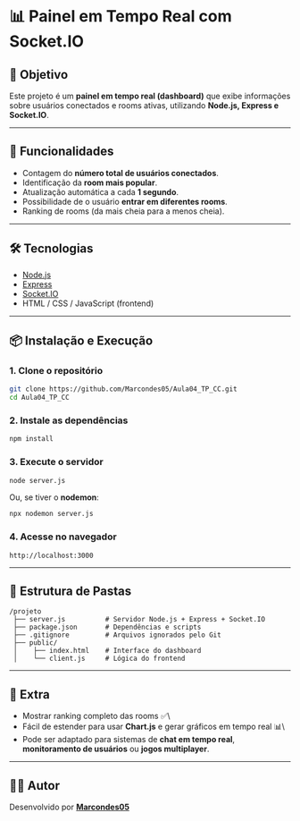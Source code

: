 # 📊 Painel em Tempo Real com Socket.IO

## 🎯 Objetivo

Este projeto é um **painel em tempo real (dashboard)** que exibe
informações sobre usuários conectados e rooms ativas, utilizando
**Node.js, Express e Socket.IO**.

------------------------------------------------------------------------

## 🚀 Funcionalidades

-   Contagem do **número total de usuários conectados**.
-   Identificação da **room mais popular**.
-   Atualização automática a cada **1 segundo**.
-   Possibilidade de o usuário **entrar em diferentes rooms**.
-   Ranking de rooms (da mais cheia para a menos cheia).

------------------------------------------------------------------------

## 🛠 Tecnologias

-   [Node.js](https://nodejs.org/)
-   [Express](https://expressjs.com/)
-   [Socket.IO](https://socket.io/)
-   HTML / CSS / JavaScript (frontend)

------------------------------------------------------------------------

## 📦 Instalação e Execução

### 1. Clone o repositório

``` bash
git clone https://github.com/Marcondes05/Aula04_TP_CC.git
cd Aula04_TP_CC
```

### 2. Instale as dependências

``` bash
npm install
```

### 3. Execute o servidor

``` bash
node server.js
```

Ou, se tiver o **nodemon**:

``` bash
npx nodemon server.js
```

### 4. Acesse no navegador

    http://localhost:3000

------------------------------------------------------------------------

## 📂 Estrutura de Pastas

    /projeto
     ├── server.js          # Servidor Node.js + Express + Socket.IO
     ├── package.json       # Dependências e scripts
     ├── .gitignore         # Arquivos ignorados pelo Git
     ├── public/
     │    ├── index.html    # Interface do dashboard
     │    └── client.js     # Lógica do frontend

------------------------------------------------------------------------

## 🌟 Extra

-   Mostrar ranking completo das rooms ✅\
-   Fácil de estender para usar **Chart.js** e gerar gráficos em tempo
    real 📊\
-   Pode ser adaptado para sistemas de **chat em tempo real**,
    **monitoramento de usuários** ou **jogos multiplayer**.

------------------------------------------------------------------------

## 👨‍💻 Autor

Desenvolvido por
**[Marcondes05](https://github.com/Marcondes05/Aula04_TP_CC)**
